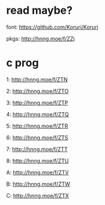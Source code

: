 # read maybe?
font: https://github.com/Koruri/Koruri

pkgs: http://hnng.moe/f/ZZj
# c prog
1: http://hnng.moe/f/ZTN

2: http://hnng.moe/f/ZTO

3: http://hnng.moe/f/ZTP

4: http://hnng.moe/f/ZTQ

5: http://hnng.moe/f/ZTR

6: http://hnng.moe/f/ZTS

7: http://hnng.moe/f/ZTT

8: http://hnng.moe/f/ZTU

A: http://hnng.moe/f/ZTV

B: http://hnng.moe/f/ZTW

C: http://hnng.moe/f/ZTX
